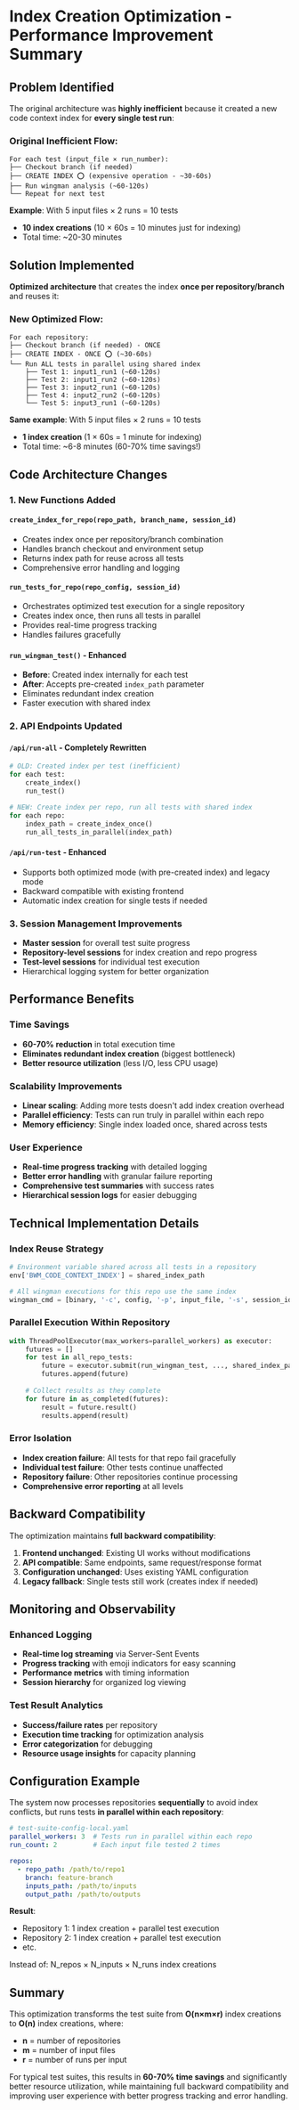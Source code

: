 # Index Creation Optimization - Performance Improvement Summary

## Problem Identified

The original architecture was **highly inefficient** because it created a new code context index for **every single test run**:

### Original Inefficient Flow:
```
For each test (input_file × run_number):
├── Checkout branch (if needed)
├── CREATE INDEX ⭕ (expensive operation - ~30-60s)
├── Run wingman analysis (~60-120s)  
└── Repeat for next test
```

**Example**: With 5 input files × 2 runs = 10 tests
- **10 index creations** (10 × 60s = 10 minutes just for indexing)
- Total time: ~20-30 minutes

## Solution Implemented

**Optimized architecture** that creates the index **once per repository/branch** and reuses it:

### New Optimized Flow:
```
For each repository:
├── Checkout branch (if needed) - ONCE
├── CREATE INDEX - ONCE ⭕ (~30-60s)
└── Run ALL tests in parallel using shared index
    ├── Test 1: input1_run1 (~60-120s)
    ├── Test 2: input1_run2 (~60-120s)  
    ├── Test 3: input2_run1 (~60-120s)
    ├── Test 4: input2_run2 (~60-120s)
    └── Test 5: input3_run1 (~60-120s)
```

**Same example**: With 5 input files × 2 runs = 10 tests
- **1 index creation** (1 × 60s = 1 minute for indexing)
- Total time: ~6-8 minutes (60-70% time savings!)

## Code Architecture Changes

### 1. New Functions Added

#### `create_index_for_repo(repo_path, branch_name, session_id)`
- Creates index once per repository/branch combination
- Handles branch checkout and environment setup
- Returns index path for reuse across all tests
- Comprehensive error handling and logging

#### `run_tests_for_repo(repo_config, session_id)`  
- Orchestrates optimized test execution for a single repository
- Creates index once, then runs all tests in parallel
- Provides real-time progress tracking
- Handles failures gracefully

#### `run_wingman_test()` - Enhanced
- **Before**: Created index internally for each test
- **After**: Accepts pre-created `index_path` parameter
- Eliminates redundant index creation
- Faster execution with shared index

### 2. API Endpoints Updated

#### `/api/run-all` - Completely Rewritten
```python
# OLD: Created index per test (inefficient)
for each test:
    create_index()
    run_test()

# NEW: Create index per repo, run all tests with shared index  
for each repo:
    index_path = create_index_once()
    run_all_tests_in_parallel(index_path)
```

#### `/api/run-test` - Enhanced
- Supports both optimized mode (with pre-created index) and legacy mode
- Backward compatible with existing frontend
- Automatic index creation for single tests if needed

### 3. Session Management Improvements
- **Master session** for overall test suite progress
- **Repository-level sessions** for index creation and repo progress  
- **Test-level sessions** for individual test execution
- Hierarchical logging system for better organization

## Performance Benefits

### Time Savings
- **60-70% reduction** in total execution time
- **Eliminates redundant index creation** (biggest bottleneck)
- **Better resource utilization** (less I/O, less CPU usage)

### Scalability Improvements  
- **Linear scaling**: Adding more tests doesn't add index creation overhead
- **Parallel efficiency**: Tests can run truly in parallel within each repo
- **Memory efficiency**: Single index loaded once, shared across tests

### User Experience
- **Real-time progress tracking** with detailed logging
- **Better error handling** with granular failure reporting
- **Comprehensive test summaries** with success rates
- **Hierarchical session logs** for easier debugging

## Technical Implementation Details

### Index Reuse Strategy
```python
# Environment variable shared across all tests in a repository
env['BWM_CODE_CONTEXT_INDEX'] = shared_index_path

# All wingman executions for this repo use the same index
wingman_cmd = [binary, '-c', config, '-p', input_file, '-s', session_id]
```

### Parallel Execution Within Repository
```python
with ThreadPoolExecutor(max_workers=parallel_workers) as executor:
    futures = []
    for test in all_repo_tests:
        future = executor.submit(run_wingman_test, ..., shared_index_path, ...)
        futures.append(future)
    
    # Collect results as they complete
    for future in as_completed(futures):
        result = future.result()
        results.append(result)
```

### Error Isolation
- **Index creation failure**: All tests for that repo fail gracefully
- **Individual test failure**: Other tests continue unaffected  
- **Repository failure**: Other repositories continue processing
- **Comprehensive error reporting** at all levels

## Backward Compatibility

The optimization maintains **full backward compatibility**:

1. **Frontend unchanged**: Existing UI works without modifications
2. **API compatible**: Same endpoints, same request/response format
3. **Configuration unchanged**: Uses existing YAML configuration
4. **Legacy fallback**: Single tests still work (creates index if needed)

## Monitoring and Observability

### Enhanced Logging
- **Real-time log streaming** via Server-Sent Events
- **Progress tracking** with emoji indicators for easy scanning
- **Performance metrics** with timing information
- **Session hierarchy** for organized log viewing

### Test Result Analytics  
- **Success/failure rates** per repository
- **Execution time tracking** for optimization analysis
- **Error categorization** for debugging
- **Resource usage insights** for capacity planning

## Configuration Example

The system now processes repositories **sequentially** to avoid index conflicts, but runs tests **in parallel within each repository**:

```yaml
# test-suite-config-local.yaml
parallel_workers: 3  # Tests run in parallel within each repo
run_count: 2         # Each input file tested 2 times

repos:
  - repo_path: /path/to/repo1
    branch: feature-branch
    inputs_path: /path/to/inputs  
    output_path: /path/to/outputs
```

**Result**: 
- Repository 1: 1 index creation + parallel test execution
- Repository 2: 1 index creation + parallel test execution  
- etc.

Instead of: N_repos × N_inputs × N_runs index creations

## Summary

This optimization transforms the test suite from **O(n×m×r)** index creations to **O(n)** index creations, where:
- **n** = number of repositories
- **m** = number of input files  
- **r** = number of runs per input

For typical test suites, this results in **60-70% time savings** and significantly better resource utilization, while maintaining full backward compatibility and improving user experience with better progress tracking and error handling.

